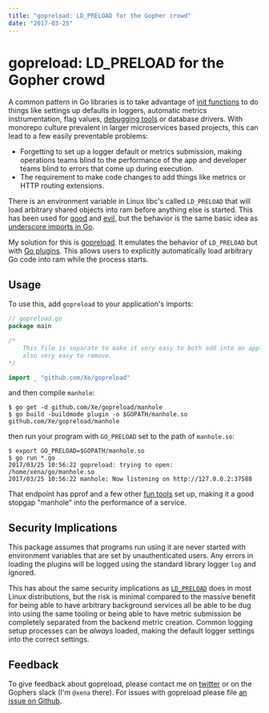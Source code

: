 ```yaml
---
title: "gopreload: LD_PRELOAD for the Gopher crowd"
date: "2017-03-25"
---
```


gopreload: LD_PRELOAD for the Gopher crowd
==========================================

A common pattern in Go libraries is to take advantage of [init functions][initf]
to do things like settings up defaults in loggers, automatic metrics instrumentation,
flag values, [debugging tools][manhole] or database drivers. With monorepo culture
prevalent in larger microservices based projects, this can lead to a few easily
preventable problems:

- Forgetting to set up a logger default or metrics submission, making operations
  teams blind to the performance of the app and developer teams blind to errors
  that come up during execution.
- The requirement to make code changes to add things like metrics or HTTP routing
  extensions.

There is an environment variable in Linux libc's called `LD_PRELOAD` that will
load arbitrary shared objects into ram before anything else is started. This
has been used for [good][good-ld-preload] and [evil][evil-ld-preload], but the
behavior is the same basic idea as [underscore imports in Go][underscore-import].

My solution for this is [gopreload][gopreload]. It emulates the behavior of
`LD_PRELOAD` but with [Go plugins][go-plugins]. This allows users to explicitly
automatically load arbitrary Go code into ram while the process starts.

## Usage

To use this, add `gopreload` to your application's imports:

```go
// gopreload.go
package main

/*
    This file is separate to make it very easy to both add into an application, but
    also very easy to remove.
*/

import _ "github.com/Xe/gopreload"
```

and then compile `manhole`:

```console
$ go get -d github.com/Xe/gopreload/manhole
$ go build -buildmode plugin -o $GOPATH/manhole.so github.com/Xe/gopreload/manhole
```

then run your program with `GO_PRELOAD` set to the path of `manhole.so`:

```console
$ export GO_PRELOAD=$GOPATH/manhole.so
$ go run *.go
2017/03/25 10:56:22 gopreload: trying to open: /home/xena/go/manhole.so
2017/03/25 10:56:22 manhole: Now listening on http://127.0.0.2:37588
```

That endpoint has pprof and a few other [fun tools][manhole-tools] set up, making
it a good stopgap "manhole" into the performance of a service.

## Security Implications

This package assumes that programs run using it are never started with environment
variables that are set by unauthenticated users. Any errors in loading the plugins
will be logged using the standard library logger `log` and ignored.

This has about the same security implications as [`LD_PRELOAD`][ld-preload] does in most
Linux distributions, but the risk is minimal compared to the massive benefit for
being able to have arbitrary background services all be able to be dug into using
the same tooling or being able to have metric submission be completely separated
from the backend metric creation. Common logging setup processes can be _always_
loaded, making the default logger settings into the correct settings.

## Feedback

To give feedback about gopreload, please contact me on [twitter][twitter-addr] or
on the Gophers slack (I'm `@xena` there). For issues with gopreload please file
[an issue on Github][gopreload-issues].

[initf]: https://golang.org/doc/effective_go.html#init
[manhole]: https://github.com/Xe/gopreload/tree/master/manhole
[good-ld-preload]: http://www.logix.cz/michal/devel/faketime/
[evil-ld-preload]: https://rafalcieslak.wordpress.com/2013/04/02/dynamic-linker-tricks-using-ld_preload-to-cheat-inject-features-and-investigate-programs/
[underscore-import]: https://golang.org/doc/effective_go.html#blank
[gopreload]: https://github.com/Xe/gopreload
[go-plugins]: https://golang.org/pkg/plugin/
[manhole-tools]: https://github.com/Xe/gopreload/blob/master/manhole/server.go
[ld-preload]: https://rafalcieslak.wordpress.com/2013/04/02/dynamic-linker-tricks-using-ld_preload-to-cheat-inject-features-and-investigate-programs/
[twitter-addr]: https://twitter.com/theprincessxena
[gopreload-issues]: https://github.com/Xe/gopreload/issues/new
